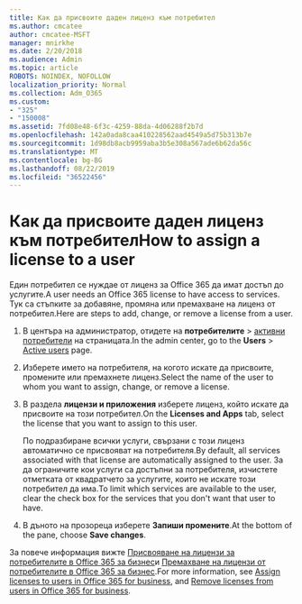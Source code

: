 ```yaml
---
title: Как да присвоите даден лиценз към потребител
ms.author: cmcatee
author: cmcatee-MSFT
manager: mnirkhe
ms.date: 2/20/2018
ms.audience: Admin
ms.topic: article
ROBOTS: NOINDEX, NOFOLLOW
localization_priority: Normal
ms.collection: Adm_O365
ms.custom:
- "325"
- "150008"
ms.assetid: 7fd08e48-6f3c-4259-88da-4d06288f2b7d
ms.openlocfilehash: 142a0ada8caa410228562aad4549a5d75b313b7e
ms.sourcegitcommit: 1d98db8acb9959aba3b5e308a567ade6b62da56c
ms.translationtype: MT
ms.contentlocale: bg-BG
ms.lasthandoff: 08/22/2019
ms.locfileid: "36522456"
---
```

# <a name="how-to-assign-a-license-to-a-user"></a><span data-ttu-id="66aeb-102">Как да присвоите даден лиценз към потребител</span><span class="sxs-lookup"><span data-stu-id="66aeb-102">How to assign a license to a user</span></span>

<span data-ttu-id="66aeb-103">Един потребител се нуждае от лиценз за Office 365 да имат достъп до услугите.</span><span class="sxs-lookup"><span data-stu-id="66aeb-103">A user needs an Office 365 license to have access to services.</span></span> <span data-ttu-id="66aeb-104">Тук са стъпките за добавяне, промяна или премахване на лиценз от потребител.</span><span class="sxs-lookup"><span data-stu-id="66aeb-104">Here are steps to add, change, or remove a license from a user.</span></span>
  
1. <span data-ttu-id="66aeb-105">В центъра на администратор, отидете на **потребителите** \> [активни потребители](https://go.microsoft.com/fwlink/p/?linkid=834822) на страницата.</span><span class="sxs-lookup"><span data-stu-id="66aeb-105">In the admin center, go to the **Users** \> [Active users](https://go.microsoft.com/fwlink/p/?linkid=834822) page.</span></span>

2. <span data-ttu-id="66aeb-106">Изберете името на потребителя, на когото искате да присвоите, промените или премахнете лиценз.</span><span class="sxs-lookup"><span data-stu-id="66aeb-106">Select the name of the user to whom you want to assign, change, or remove a license.</span></span>

3. <span data-ttu-id="66aeb-107">В раздела **лицензи и приложения** изберете лиценз, който искате да присвоите на този потребител.</span><span class="sxs-lookup"><span data-stu-id="66aeb-107">On the **Licenses and Apps** tab, select the license that you want to assign to this user.</span></span>

    <span data-ttu-id="66aeb-108">По подразбиране всички услуги, свързани с този лиценз автоматично се присвояват на потребителя.</span><span class="sxs-lookup"><span data-stu-id="66aeb-108">By default, all services associated with that license are automatically assigned to the user.</span></span> <span data-ttu-id="66aeb-109">За да ограничите кои услуги са достъпни за потребителя, изчистете отметката от квадратчето за услугите, които не искате този потребител да има.</span><span class="sxs-lookup"><span data-stu-id="66aeb-109">To limit which services are available to the user, clear the check box for the services that you don't want that user to have.</span></span>

4. <span data-ttu-id="66aeb-110">В дъното на прозореца изберете **Запиши промените**.</span><span class="sxs-lookup"><span data-stu-id="66aeb-110">At the bottom of the pane, choose **Save changes**.</span></span>

<span data-ttu-id="66aeb-111">За повече информация вижте [Присвояване на лицензи за потребителите в Office 365 за бизнес](https://docs.microsoft.com/office365/admin/subscriptions-and-billing/assign-licenses-to-users)и [Премахване на лицензи от потребителите в Office 365 за бизнес](https://docs.microsoft.com/office365/admin/subscriptions-and-billing/remove-licenses-from-users).</span><span class="sxs-lookup"><span data-stu-id="66aeb-111">For more information, see [Assign licenses to users in Office 365 for business](https://docs.microsoft.com/office365/admin/subscriptions-and-billing/assign-licenses-to-users), and [Remove licenses from users in Office 365 for business](https://docs.microsoft.com/office365/admin/subscriptions-and-billing/remove-licenses-from-users).</span></span>
